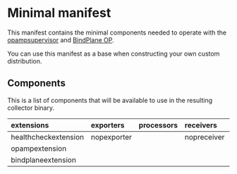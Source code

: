 # Minimal manifest

This manifest contains the minimal components needed to operate with the [opampsupervisor](https://github.com/open-telemetry/opentelemetry-collector-contrib/tree/main/cmd/opampsupervisor) and [BindPlane OP](https://observiq.com/).

You can use this manifest as a base when constructing your own custom distribution.

## Components

This is a list of components that will be available to use in the resulting collector binary.

| extensions           | exporters   | processors | receivers   | connectors |
| :------------------- | :---------- | :--------- | :---------- | :--------- |
| healthcheckextension | nopexporter |            | nopreceiver |            |
| opampextension       |             |            |             |            |
| bindplaneextension   |             |            |             |            |
